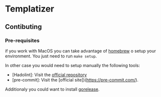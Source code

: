 # Templatizer

## Contibuting

### Pre-requisites

if you work with MacOS you can take advantage of [homebrew](https://brew.sh/index_es) o setup your environment. You just need to run `make setup`.

In other case you would need to setup manually the following tools:

- [Hadolint]: Visit the [official repository](https://github.com/hadolint/hadolint)
- [pre-commit]: Visit the [official site])(https://pre-commit.com/).

Additionaly you could want to install  [gorelease](https://goreleaser.com/).
